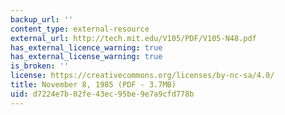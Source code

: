 ```yaml
---
backup_url: ''
content_type: external-resource
external_url: http://tech.mit.edu/V105/PDF/V105-N48.pdf
has_external_licence_warning: true
has_external_license_warning: true
is_broken: ''
license: https://creativecommons.org/licenses/by-nc-sa/4.0/
title: November 8, 1985 (PDF - 3.7MB)
uid: d7224e7b-02fe-43ec-95be-9e7a9cfd778b
---
```

